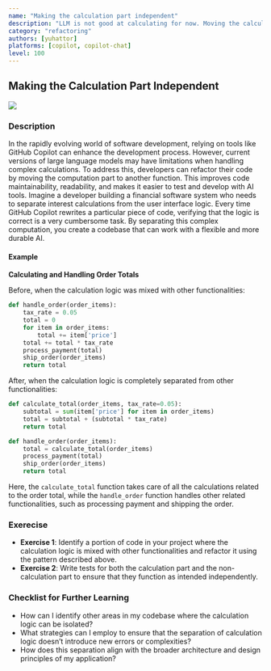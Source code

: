 ```yaml
---
name: "Making the calculation part independent"
description: "LLM is not good at calculating for now. Moving the calculation part to a separate function makes it easier to develop and maintain."
category: "refactoring"
authors: [yuhattor]
platforms: [copilot, copilot-chat]
level: 100
---
```


## Making the Calculation Part Independent

<img src="https://img.shields.io/badge/Lv1-Early_Stage_Pattern-blue">

### Description

In the rapidly evolving world of software development, relying on tools like GitHub Copilot can enhance the development process. However, current versions of large language models may have limitations when handling complex calculations. To address this, developers can refactor their code by moving the computation part to another function. This improves code maintainability, readability, and makes it easier to test and develop with AI tools. Imagine a developer building a financial software system who needs to separate interest calculations from the user interface logic. Every time GitHub Copilot rewrites a particular piece of code, verifying that the logic is correct is a very cumbersome task. By separating this complex computation, you create a codebase that can work with a flexible and more durable AI.

#### Example

**Calculating and Handling Order Totals**

Before, when the calculation logic was mixed with other functionalities:

```python
def handle_order(order_items):
    tax_rate = 0.05
    total = 0
    for item in order_items:
        total += item['price']
    total += total * tax_rate
    process_payment(total)
    ship_order(order_items)
    return total
```

After, when the calculation logic is completely separated from other functionalities:

```python
def calculate_total(order_items, tax_rate=0.05):
    subtotal = sum(item['price'] for item in order_items)
    total = subtotal + (subtotal * tax_rate)
    return total

def handle_order(order_items):
    total = calculate_total(order_items)
    process_payment(total)
    ship_order(order_items)
    return total
```

Here, the `calculate_total` function takes care of all the calculations related to the order total, while the `handle_order` function handles other related functionalities, such as processing payment and shipping the order.

### Exerecise

- **Exercise 1**: Identify a portion of code in your project where the calculation logic is mixed with other functionalities and refactor it using the pattern described above.
- **Exercise 2**: Write tests for both the calculation part and the non-calculation part to ensure that they function as intended independently.

### Checklist for Further Learning

- How can I identify other areas in my codebase where the calculation logic can be isolated?
- What strategies can I employ to ensure that the separation of calculation logic doesn’t introduce new errors or complexities?
- How does this separation align with the broader architecture and design principles of my application?
